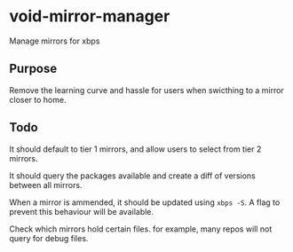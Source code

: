 # void-mirror-manager
Manage mirrors for xbps

## Purpose

Remove the learning curve and hassle for users when swicthing to a mirror closer to home.

## Todo

It should default to tier 1 mirrors, and allow users to select from tier 2 mirrors.

It should query the packages available and create a diff of versions between all mirrors.

When a mirror is ammended, it should be updated using `xbps -S`. A flag to prevent this behaviour will be available.

Check which mirrors hold certain files. for example, many repos will not query for debug files.
